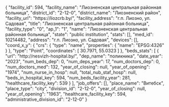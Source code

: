 {
    "facility_id": 594,
    "facility_name": "Лиозненская центральная районная больница",
    "district_id": "2-12-0",
    "district_name": "Лиозненский район",
    "facility_url": "https:\/\/liozcrb.by\/",
    "facility_address": "г.п. Лиозно, ул. Садовая",
    "title": "Лиозненская центральная районная больница",
    "facility_type": "0",
    "ap_1": "1",
    "name": "Лиозненская центральная районная больница",
    "state": "public institution",
    "stats": [],
    "med_id": 10214482,
    "address": "г.п. Лиозно, ул. Садовая",
    "devices": [],
    "coord_x_y": {
        "crs": {
            "type": "name",
            "properties": {
                "name": "EPSG:4326"
            }
        },
        "type": "Point",
        "coordinates": [
            30.7971,
            55.0323
        ]
    },
    "beds_stats": [
        {
            "url": "http:\/\/nesvizh-hospital.by\/",
            "dep_name": "поликника",
            "date_year": "2023",
            "num_beds_dep": 0,
            "num_deps_year": 17,
            "num_doctors_dep": 0,
            "num_doctors_med": 132,
            "year_of_closing": null,
            "year_of_opening": "1974",
            "num_nurse_in_hosp": null,
            "total_nub_staf_hosp": null,
            "beds_in_hospital_key": 594,
            "num_beds_facility_year": 281,
            "healthcare_facility_key": 539
        }
    ],
    "job_offers": [],
    "place_name": "Витебск",
    "place_type": "city",
    "division_id": "2-12-0",
    "year_of_closing": null,
    "year_of_opening": "1963",
    "healthcare_facility_key": 594,
    "administrative_division_id": "2-12-0"
}